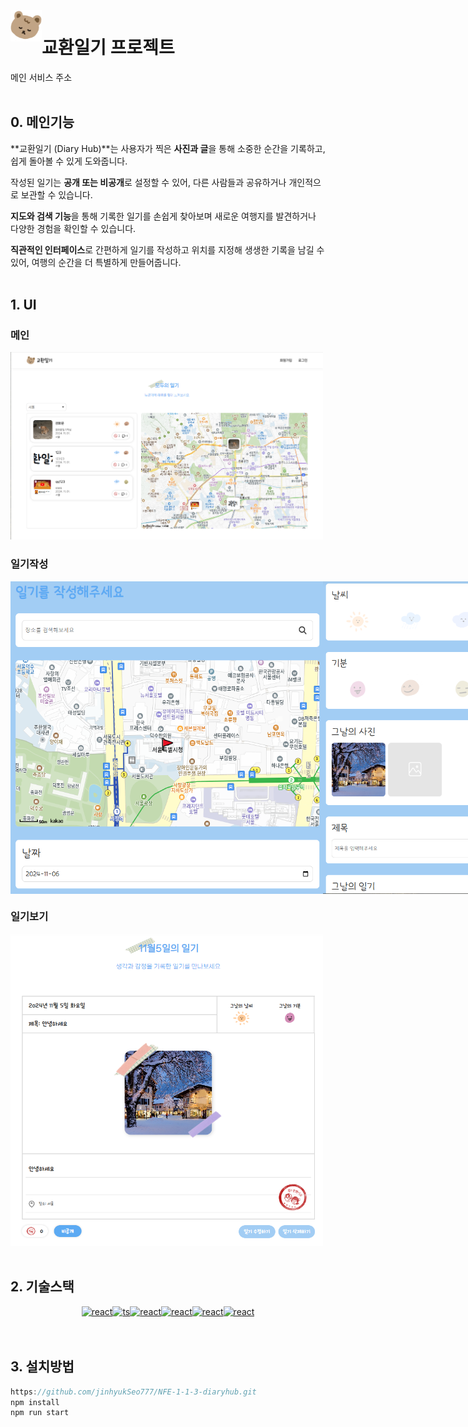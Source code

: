# <img style="position: relative; top: -20px" src="./public/assets/logo.svg" alt="로고" width="50" height="50">교환일기 프로젝트
<a href="https://nfe-1-1-3-diaryhub.vercel.app/" style="text-decoration: none;">메인 서비스 주소</a>
<br>
<br>

## 0. 메인기능
**교환일기 (Diary Hub)**는 사용자가 찍은 **사진과 글**을 통해 소중한 순간을 기록하고, 쉽게 돌아볼 수 있게 도와줍니다.

작성된 일기는 **공개 또는 비공개**로 설정할 수 있어, 다른 사람들과 공유하거나 개인적으로 보관할 수 있습니다.

**지도와 검색 기능**을 통해 기록한 일기를 손쉽게 찾아보며 새로운 여행지를 발견하거나 다양한 경험을 확인할 수 있습니다.

**직관적인 인터페이스**로 간편하게 일기를 작성하고 위치를 지정해 생생한 기록을 남길 수 있어, 여행의 순간을 더 특별하게 만들어줍니다.
<br>
<br>

## 1. UI
### 메인
<img src="screenshots/main-ui.png" alt="UI Screenshot" width="500" height="300">

### 일기작성
<div style="display: flex">
  <img src="screenshots/create-diary-ui-1.png" alt="UI Screenshot" width="500" height="500">
  <img src="screenshots/create-diary-ui-2.png" alt="UI Screenshot" width="500" height="500">
</div>

### 일기보기
<img src="screenshots/detail-ui.png" alt="UI Screenshot" width="500" height="500">
<br>
<br>

## 2. 기술스택
<div style="display: flex; justify-content: center; align-items: center;">
  <a href="https://ko.react.dev/learn" target="_blank"><img src="https://encrypted-tbn0.gstatic.com/images?q=tbn:ANd9GcSg1MndL-Xp1JcnqaB0YOqTp6zDjrwYyGKsPA&s" alt="react" width="55" height="50"></a>
  <a href="https://www.typescriptlang.org/" target="_blank"><img src="https://blog.kakaocdn.net/dn/ba1PQr/btq3Ke1IOHs/vTmtOKn2EBRkqQT1JnY8j1/tfile.svg" alt="ts" width="50" height="50"></a>
  <a href="https://vanilla-extract.style/" target="_blank"><img src="https://avatars.githubusercontent.com/u/112610040?v=4" alt="react" width="50" height="50"></a>
  <a href="https://www.kakaocorp.com/page/service/service/KakaoMap" target="_blank"><img src="https://t1.kakaocdn.net/kakaocorp/kakaocorp/admin/1ca66319017800001.png" alt="react" width="50" height="50"></a> 
  <a href="https://kenwheeler.github.io/slick/" target="_blank"><img src="https://www.uxmatter.com/wp-content/uploads/2021/02/slick.png" alt="react" width="70" height="50"></a> 
  <a href="https://eslint.org/" target="_blank"><img src="https://upload.wikimedia.org/wikipedia/commons/thumb/e/e3/ESLint_logo.svg/1200px-ESLint_logo.svg.png" alt="react" width="55" height="50"></a> 
</div>
<br>
<br>

## 3. 설치방법
```javascript
https://github.com/jinhyukSeo777/NFE-1-1-3-diaryhub.git
npm install
npm run start
```
<br>







